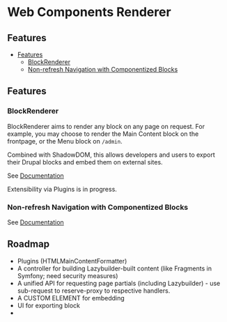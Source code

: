 # Web Components Renderer

<!-- START doctoc generated TOC please keep comment here to allow auto update -->
<!-- DON'T EDIT THIS SECTION, INSTEAD RE-RUN doctoc TO UPDATE -->
## Features

- [Features](#features)
  - [BlockRenderer](#blockrenderer)
  - [Non-refresh Navigation with Componentized Blocks](#non-refresh-navigation-with-componentized-blocks)

<!-- END doctoc generated TOC please keep comment here to allow auto update -->
## Features

### BlockRenderer
BlockRenderer aims to render any block on any page on request. For example, you may choose to render the Main Content block on the frontpage, or the Menu block on `/admin`. 

Combined with ShadowDOM, this allows developers and users to export their Drupal blocks and embed them on external sites.

See [Documentation](.docs/block-renderer.md)

Extensibility via Plugins is in progress.

### Non-refresh Navigation with Componentized Blocks

See [Documentation](.docs/AjaxNavigation.md)

## Roadmap
 - Plugins (HTMLMainContentFormatter)
 - A controller for building Lazybuilder-built content (like Fragments in Symfony; need security measures)
 - A unified API for requesting page partials (including Lazybuilder) - use sub-request to reserve-proxy to 
 respective handlers.
 - A CUSTOM ELEMENT for embedding
 - UI for exporting block
 - 